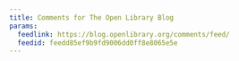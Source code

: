 ```yaml
---
title: Comments for The Open Library Blog
params:
  feedlink: https://blog.openlibrary.org/comments/feed/
  feedid: feedd85ef9b9fd9006dd0ff8e8065e5e
---
```

